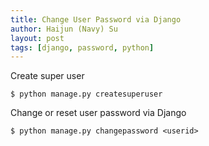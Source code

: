 ```yaml
---
title: Change User Password via Django
author: Haijun (Navy) Su
layout: post
tags: [django, password, python]
---
```

Create super user
```shell
$ python manage.py createsuperuser
```

Change or reset user password via Django
```shell
$ python manage.py changepassword <userid>
```
